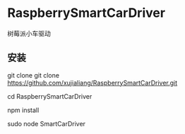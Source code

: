# RaspberrySmartCarDriver
树莓派小车驱动

## 安装

git clone git clone https://github.com/xujialiang/RaspberrySmartCarDriver.git

cd RaspberrySmartCarDriver

npm install

sudo node SmartCarDriver

